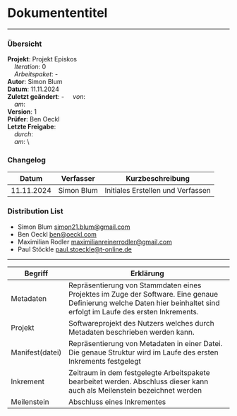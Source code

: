 # Dokumententitel

---

### Übersicht

**Projekt**: Projekt Episkos \
&nbsp;&nbsp;&nbsp;&nbsp;_Iteration_: 0 \
&nbsp;&nbsp;&nbsp;&nbsp;_Arbeitspaket_: - \
**Autor**: Simon Blum \
**Datum**: 11.11.2024 \
**Zuletzt geändert**: -
&nbsp;&nbsp;&nbsp;&nbsp;_von_: \
&nbsp;&nbsp;&nbsp;&nbsp;_am_: \
**Version**: 1 \
**Prüfer**: Ben Oeckl \
**Letzte Freigabe**: \
&nbsp;&nbsp;&nbsp;&nbsp;_durch_: \
&nbsp;&nbsp;&nbsp;&nbsp;_am_: \

### Changelog

| Datum      | Verfasser  | Kurzbeschreibung                  |
| ---------- | ---------- | --------------------------------- |
| 11.11.2024 | Simon Blum | Initiales Erstellen und Verfassen |

### Distribution List

- Simon Blum <simon21.blum@gmail.com>
- Ben Oeckl <ben@oeckl.com>
- Maximilian Rodler <maximilianreinerrodler@gmail.com>
- Paul Stöckle <paul.stoeckle@t-online.de>

---

| Begriff         | Erklärung                                                                                                                                                              |
| --------------- | ---------------------------------------------------------------------------------------------------------------------------------------------------------------------- |
| Metadaten       | Repräsentierung von Stammdaten eines Projektes im Zuge der Software. Eine genaue Definierung welche Daten hier beinhaltet sind erfolgt im Laufe des ersten Inkrements. |
| Projekt         | Softwareprojekt des Nutzers welches durch Metadaten beschrieben werden kann.                                                                                           |
| Manifest(datei) | Repräsentierung von Metadaten in einer Datei. Die genaue Struktur wird im Laufe des ersten Inkrements festgelegt                                                       |
| Inkrement       | Zeitraum in dem festgelegte Arbeitspakete bearbeitet werden. Abschluss dieser kann auch als Meilenstein bezeichnet werden                                              |
| Meilenstein     | Abschluss eines Inkrementes                                                                                                                                            |
